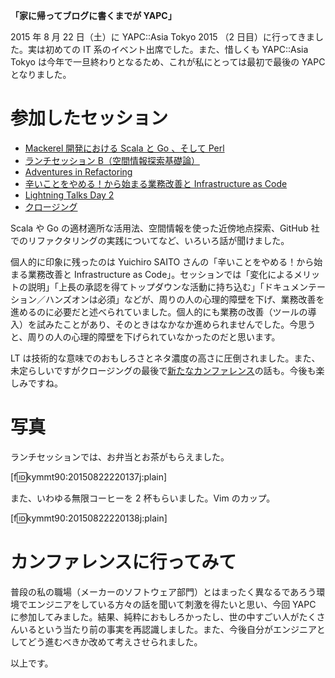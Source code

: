 <!-- YAPC::Asia Tokyo 2015 に行った -->

**「家に帰ってブログに書くまでが YAPC」**

2015 年 8 月 22 日（土）に YAPC::Asia Tokyo 2015 （2 日目）に行ってきました。実は初めての IT 系のイベント出席でした。また、惜しくも YAPC::Asia Tokyo は今年で一旦終わりとなるため、これが私にとっては最初で最後の YAPC となりました。

# 参加したセッション

- [Mackerel 開発における Scala と Go 、そして Perl](http://yapcasia.org/2015/talk/show/5b1cd536-07ed-11e5-9e42-79c97d574c3a)
- [ランチセッション B（空間情報探索基礎論）](http://yapcasia.org/2015/talk/show/e34fca9d-2ad1-11e5-aca1-525412004261)
- [Adventures in Refactoring](http://yapcasia.org/2015/talk/show/bd04b86c-f9de-11e4-b996-8ab37d574c3a)
- [辛いことをやめる！から始まる業務改善と Infrastructure as Code](http://yapcasia.org/2015/talk/show/53aacc02-faca-11e4-8c2e-8ab37d574c3a)
- [Lightning Talks Day 2](http://yapcasia.org/2015/talk/show/69caedbd-1872-11e5-aca1-525412004261)
- [クロージング](http://yapcasia.org/2015/talk/show/6964fd88-f5e8-11e4-b323-49b37d574c3a)

Scala や Go の適材適所な活用法、空間情報を使った近傍地点探索、GitHub 社でのリファクタリングの実践についてなど、いろいろ話が聞けました。

個人的に印象に残ったのは Yuichiro SAITO さんの「辛いことをやめる！から始まる業務改善と Infrastructure as Code」。セッションでは「変化によるメリットの説明」「上長の承認を得てトップダウンな活動に持ち込む」「ドキュメンテーション／ハンズオンは必須」などが、周りの人の心理的障壁を下げ、業務改善を進めるのに必要だと述べられていました。個人的にも業務の改善（ツールの導入）を試みたことがあり、そのときはなかなか進められませんでした。今思うと、周りの人の心理的障壁を下げられていなかったのだと思います。

LT は技術的な意味でのおもしろさとネタ濃度の高さに圧倒されました。また、未定らしいですがクロージングの最後で[新たなカンファレンス](http://builderscon.io/)の話も。今後も楽しみですね。

# 写真

ランチセッションでは、お弁当とお茶がもらえました。

[f:id:kymmt90:20150822220137j:plain]

また、いわゆる無限コーヒーを 2 杯もらいました。Vim のカップ。

[f:id:kymmt90:20150822220138j:plain]

# カンファレンスに行ってみて

普段の私の職場（メーカーのソフトウェア部門）とはまったく異なるであろう環境でエンジニアをしている方々の話を聞いて刺激を得たいと思い、今回 YAPC に参加してみました。結果、純粋におもしろかったし、世の中すごい人がたくさんいるという当たり前の事実を再認識しました。また、今後自分がエンジニアとしてどう進むべきか改めて考えさせられました。

以上です。
